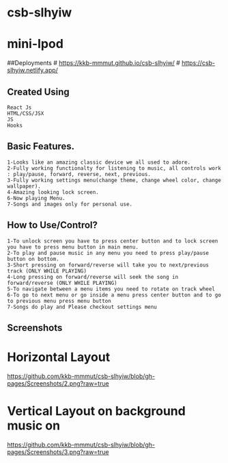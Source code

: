 # csb-slhyiw
# mini-Ipod

##Deployments
    # https://kkb-mmmut.github.io/csb-slhyiw/
    # https://csb-slhyiw.netlify.app/

## Created Using
    React Js
    HTML/CSS/JSX
    JS
    Hooks


## Basic Features.
    1-Looks like an amazing classic device we all used to adore.
    2-Fully working functionalty for listening to music, all controls work : play/pause, forward, reverse, next, previous.
    3-Fully working settings menu(change theme, change wheel color, change wallpaper).
    4-Amazing looking lock screen.
    6-Now playing Menu. 
    7-Songs and images only for personal use.

## How to Use/Control?
    1-To unlock screen you have to press center button and to lock screen you have to press menu button in main menu.
    2-To play and pause music in any menu you need to press play/pause button on bottom.
    3-Short pressing on forward/reverse will take you to next/previous track (ONLY WHILE PLAYING)
    4-Long pressing on forward/reverse will seek the song in forward/reverse (ONLY WHILE PLAYING)
    5-To navigate between a menu items you need to rotate on track wheel
    6-To go to next menu or go inside a menu press center button and to go to previous menu press menu button
    7-Songs do play and Please checkout settings menu
## Screenshots
# Horizontal Layout
https://github.com/kkb-mmmut/csb-slhyiw/blob/gh-pages/Screenshots/2.png?raw=true

# Vertical Layout on background music on 
https://github.com/kkb-mmmut/csb-slhyiw/blob/gh-pages/Screenshots/3.png?raw=true
